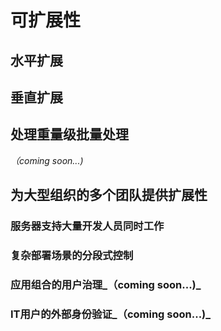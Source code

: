 # 可扩展性

## 水平扩展

## 垂直扩展

## 处理重量级批量处理

_（coming soon...\)_

## 为大型组织的多个团队提供扩展性

### 服务器支持大量开发人员同时工作 

### 复杂部署场景的分段式控制 

### 应用组合的用户治理_（coming soon...\)_

### IT用户的外部身份验证_（coming soon...\)_

